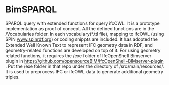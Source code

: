# BimSPARQL
SPARQL query with extended functions for query ifcOWL. It is a prototype implementation as proof of concept.
All the defined functions are in the /Vocabularies folder. In each vocabulary(*.ttl file), mapping to ifcOWL (using SPIN www.spinrdf.org) or coding snippts are included.
It has adopted the Extended Well Known Text to represent IFC geometry data in RDF, and geometry-related functions are developed on top of it.
For using geometry related functions, it requires the /exe folder of IfcOpenShell Bimserver plugin in https://github.com/opensourceBIM/IfcOpenShell-BIMserver-plugin . Put the /exe folder in that repo under the directory of /src/main/resources/. It is used to preprocess IFC or ifcOWL data to generate additional geometry triples.


